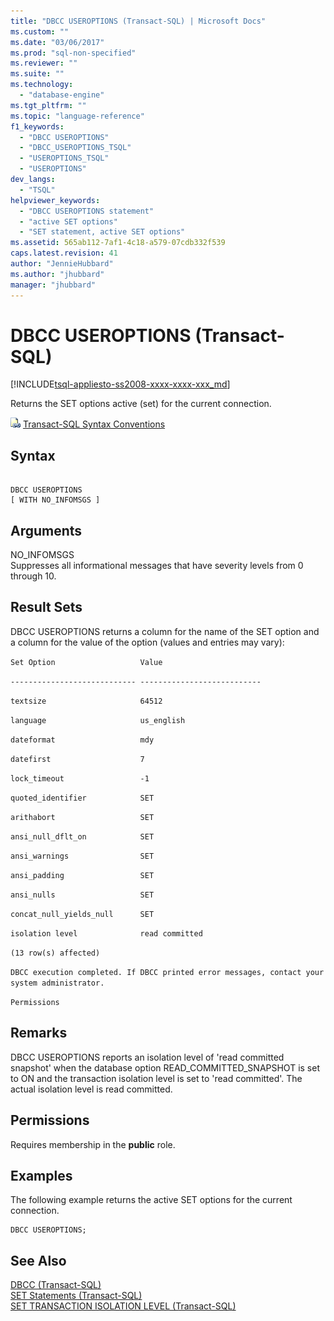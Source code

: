 ```yaml
---
title: "DBCC USEROPTIONS (Transact-SQL) | Microsoft Docs"
ms.custom: ""
ms.date: "03/06/2017"
ms.prod: "sql-non-specified"
ms.reviewer: ""
ms.suite: ""
ms.technology: 
  - "database-engine"
ms.tgt_pltfrm: ""
ms.topic: "language-reference"
f1_keywords: 
  - "DBCC USEROPTIONS"
  - "DBCC_USEROPTIONS_TSQL"
  - "USEROPTIONS_TSQL"
  - "USEROPTIONS"
dev_langs: 
  - "TSQL"
helpviewer_keywords: 
  - "DBCC USEROPTIONS statement"
  - "active SET options"
  - "SET statement, active SET options"
ms.assetid: 565ab112-7af1-4c18-a579-07cdb332f539
caps.latest.revision: 41
author: "JennieHubbard"
ms.author: "jhubbard"
manager: "jhubbard"
---
```

# DBCC USEROPTIONS (Transact-SQL)
[!INCLUDE[tsql-appliesto-ss2008-xxxx-xxxx-xxx_md](../../includes/tsql-appliesto-ss2008-xxxx-xxxx-xxx-md.md)]

  Returns the SET options active (set) for the current connection.  
  
 ![Topic link icon](../../database-engine/configure-windows/media/topic-link.gif "Topic link icon") [Transact-SQL Syntax Conventions](../../t-sql/language-elements/transact-sql-syntax-conventions-transact-sql.md)  
  
## Syntax  
  
```  
  
DBCC USEROPTIONS  
[ WITH NO_INFOMSGS ]  
```  
  
## Arguments  
 NO_INFOMSGS  
 Suppresses all informational messages that have severity levels from 0 through 10.  
  
## Result Sets  
 DBCC USEROPTIONS returns a column for the name of the SET option and a column for the value of the option (values and entries may vary):  
  
 `Set Option                   Value`  
  
 `---------------------------- ---------------------------`  
  
 `textsize                     64512`  
  
 `language                     us_english`  
  
 `dateformat                   mdy`  
  
 `datefirst                    7`  
  
 `lock_timeout                 -1`  
  
 `quoted_identifier            SET`  
  
 `arithabort                   SET`  
  
 `ansi_null_dflt_on            SET`  
  
 `ansi_warnings                SET`  
  
 `ansi_padding                 SET`  
  
 `ansi_nulls                   SET`  
  
 `concat_null_yields_null      SET`  
  
 `isolation level              read committed`  
  
 `(13 row(s) affected)`  
  
 `DBCC execution completed. If DBCC printed error messages, contact your system administrator.`  
  
 `Permissions`  
  
## Remarks  
 DBCC USEROPTIONS reports an isolation level of 'read committed snapshot' when the database option READ_COMMITTED_SNAPSHOT is set to ON and the transaction isolation level is set to 'read committed'. The actual isolation level is read committed.  
  
## Permissions  
 Requires membership in the **public** role.  
  
## Examples  
 The following example returns the active SET options for the current connection.  
  
```tsql  
DBCC USEROPTIONS;  
```  
  
## See Also  
 [DBCC &#40;Transact-SQL&#41;](../../t-sql/database-console-commands/dbcc-transact-sql.md)   
 [SET Statements &#40;Transact-SQL&#41;](../../t-sql/statements/set-statements-transact-sql.md)   
 [SET TRANSACTION ISOLATION LEVEL &#40;Transact-SQL&#41;](../../t-sql/statements/set-transaction-isolation-level-transact-sql.md)  
  
  